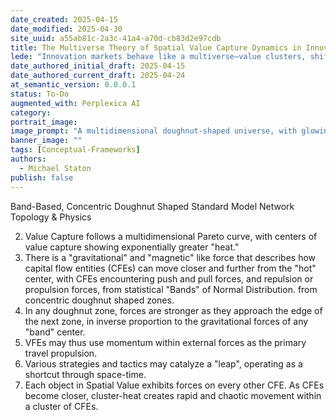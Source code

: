 ```yaml
---
date_created: 2025-04-15
date_modified: 2025-04-30
site_uuid: a55ab81c-2a3c-41a4-a70d-cb83d2e97cdb
title: The Multiverse Theory of Spatial Value Capture Dynamics in Innovation Markets
lede: "Innovation markets behave like a multiverse—value clusters, shifts, and leaps across invisible boundaries."
date_authored_initial_draft: 2025-04-15
date_authored_current_draft: 2025-04-24
at_semantic_version: 0.0.0.1
status: To-Do
augmented_with: Perplexica AI
category: 
portrait_image: 
image_prompt: "A multidimensional doughnut-shaped universe, with glowing bands and clusters representing value capture, and dynamic arrows showing movement between zones. The mood is abstract, scientific, and visually striking."
banner_image: ""
tags: [Conceptual-Frameworks]
authors:
  - Michael Staton
publish: false
---
```


Band-Based, Concentric Doughnut Shaped Standard Model Network Topology & Physics

2) Value Capture follows a multidimensional Pareto curve, with centers of value capture showing exponentially greater "heat."  
3) There is a "gravitational" and "magnetic" like force that describes how capital flow entities (CFEs) can move closer and further from the "hot" center, with CFEs encountering push and pull forces, and repulsion or propulsion forces, from statistical "Bands" of Normal Distribution. from concentric doughnut shaped zones. 
4) In any doughnut zone, forces are stronger as they approach the edge of the next zone, in inverse proportion to the gravitational forces of any "band" center. 
5) VFEs may thus use momentum within external forces as the primary travel propulsion.
6) Various strategies and tactics may catalyze a "leap", operating as a shortcut through space-time. 
7) Each object in Spatial Value exhibits forces on every other CFE. As CFEs become closer, cluster-heat creates rapid and chaotic movement within a cluster of CFEs.